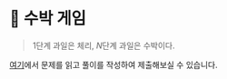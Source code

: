 # 🍉 수박 게임

> $1$단계 과일은 체리, $N$단계 과일은 수박이다.


[여기](https://www.acmicpc.net/problem/31868)에서 문제를 읽고 풀이를 작성하여 제출해보실 수 있습니다.  